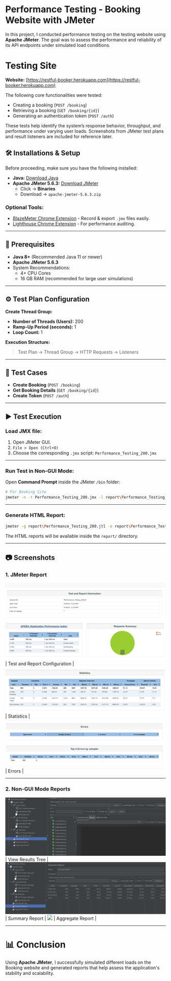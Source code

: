 # Performance Testing - Booking Website with JMeter
In this project, I conducted performance testing on the testing website using **Apache JMeter**. The goal was to assess the performance and reliability of its API endpoints under simulated load conditions.

# Testing Site
**Website:** [https://restful-booker.herokuapp.com](https://restful-booker.herokuapp.com)

The following core functionalities were tested:
- Creating a booking (`POST /booking`)
- Retrieving a booking (`GET /booking/{id}`)
- Generating an authentication token (`POST /auth`)

These tests help identify the system’s response behavior, throughput, and performance under varying user loads. Screenshots from JMeter test plans and result listeners are included for reference later.

## 🛠️ Installations & Setup

Before proceeding, make sure you have the following installed:

- **Java:** [Download Java](https://www.oracle.com/java/technologies/javase-downloads.html)
- **Apache JMeter 5.6.3:** [Download JMeter](https://jmeter.apache.org/download_jmeter.cgi)
  - Click → **Binaries**
  - Download → `apache-jmeter-5.6.3.zip`

### Optional Tools:
- [BlazeMeter Chrome Extension](https://chrome.google.com/webstore/detail/blazemeter-the-continuous/mbopgmdnpcbohhpnfglgohlbhfongabi) - Record & export `.jmx` files easily.
- [Lighthouse Chrome Extension](https://chrome.google.com/webstore/detail/lighthouse/blipmdconlkpinefehnmjammfjpmpbjk) - For performance auditing.

---

## 🧰 Prerequisites

- **Java 8+** (Recommended Java 11 or newer)
- **Apache JMeter 5.6.3**
- System Recommendations:
  - 4+ CPU Cores
  - 16 GB RAM (recommended for large user simulations)

---
## ⚙️ Test Plan Configuration

**Create Thread Group:**

- **Number of Threads (Users):** 200
- **Ramp-Up Period (seconds):** 1
- **Loop Count:** 1

**Execution Structure:**

> Test Plan → Thread Group → HTTP Requests → Listeners

---

## 📄 Test Cases

- **Create Booking** (`POST /booking`)
- **Get Booking Details** (`GET /booking/{id}`)
- **Create Token** (`POST /auth`)

---

## ▶️ Test Execution

### Load JMX file:

1. Open JMeter GUI.
2. `File > Open (Ctrl+O)`
3. Choose the corresponding `.jmx` script: `Performance_Testing_200.jmx`

---

### Run Test in Non-GUI Mode:

Open **Command Prompt** inside the JMeter `/bin` folder:

```bash
# For Booking Site
jmeter -n -t Performance_Testing_200.jmx -l report\Performance_Testing_200.jtl
```

---

### Generate HTML Report:

```bash
jmeter -g report\Performance_Testing_200.jtl -o report\Performance_Testing_200.html
```

The HTML reports will be available inside the `report/` directory.

---

## 📷 Screenshots

### 1. JMeter Report
![](./jmeter1.png) | Test and Report Configuration |
![](./jmeter2.png) | Statistics |
![](./jmeter3.png) | Errors |

---

### 2. Non-GUI Mode Reports
![](./Result%20Tree.png) | View Results Tree |
![](./Summary%20Report.png) | Summary Report |
![](./Aggregate%20Report.png) | Aggregate Report |

---

# 📊 Conclusion

Using **Apache JMeter**, I successfully simulated different loads on the Booking website and generated reports that help assess the application's stability and scalability.



